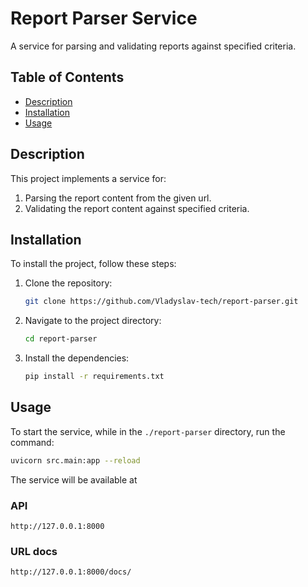 # Report Parser Service

A service for parsing and validating reports against specified criteria.

## Table of Contents

- [Description](#description)
- [Installation](#installation)
- [Usage](#usage)

## Description

This project implements a service for:
1. Parsing the report content from the given url.
2. Validating the report content against specified criteria.

## Installation

To install the project, follow these steps:

1. Clone the repository:
    ```sh
    git clone https://github.com/Vladyslav-tech/report-parser.git
    ```

2. Navigate to the project directory:
    ```sh
    cd report-parser
    ```

3. Install the dependencies:
    ```sh
    pip install -r requirements.txt
    ```

## Usage

To start the service, while in the `./report-parser` directory, run the command:

   ```sh
   uvicorn src.main:app --reload
   ```


The service will be available at

### API ###
`http://127.0.0.1:8000`

### URL docs ###
`http://127.0.0.1:8000/docs/`
